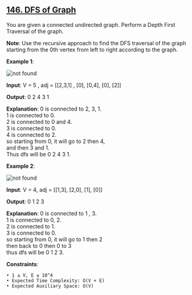 <h2><a href="https://www.geeksforgeeks.org/problems/depth-first-traversal-for-a-graph/1">146. DFS of Graph</a></h2>

You are given a connected undirected graph. Perform a Depth First Traversal of the graph.

**Note**: Use the recursive approach to find the DFS traversal of the graph starting from the 0th vertex from left to right according to the graph.

**Example 1**:

<img src="https://media.geeksforgeeks.org/img-practice/graph-1659528381.png" alt="not found">

**Input**: V = 5 , adj = [[2,3,1] , [0], [0,4], [0], [2]]

**Output**: 0 2 4 3 1

**Explanation**:
0 is connected to 2, 3, 1. </br>
1 is connected to 0. </br>
2 is connected to 0 and 4. </br>
3 is connected to 0. </br>
4 is connected to 2. </br>
so starting from 0, it will go to 2 then 4, </br>
and then 3 and 1. </br>
Thus dfs will be 0 2 4 3 1. </br>

**Example 2**:

<img src="https://media.geeksforgeeks.org/img-practice/graph(1)-1659528893.png" alt="not found">

**Input**: V = 4, adj = [[1,3], [2,0], [1], [0]]

**Output**: 0 1 2 3

**Explanation**:
0 is connected to 1 , 3. </br>
1 is connected to 0, 2. </br>
2 is connected to 1. </br>
3 is connected to 0. </br>
so starting from 0, it will go to 1 then 2 </br>
then back to 0 then 0 to 3 </br>
thus dfs will be 0 1 2 3. </br>


**Constraints**:

    • 1 ≤ V, E ≤ 10^4
    • Expected Time Complexity: O(V + E)
    • Expected Auxiliary Space: O(V)